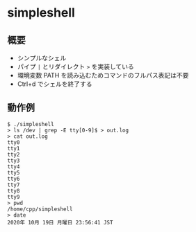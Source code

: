 # simpleshell
## 概要
* シンプルなシェル
* パイプ `|` とリダイレクト `>` を実装している
* 環境変数 PATH を読み込むためコマンドのフルパス表記は不要
* Ctrl+d でシェルを終了する

## 動作例
```
$ ./simpleshell 
> ls /dev | grep -E tty[0-9]$ > out.log
> cat out.log
tty0
tty1
tty2
tty3
tty4
tty5
tty6
tty7
tty8
tty9
> pwd
/home/cpp/simpleshell
> date
2020年 10月 19日 月曜日 23:56:41 JST
```